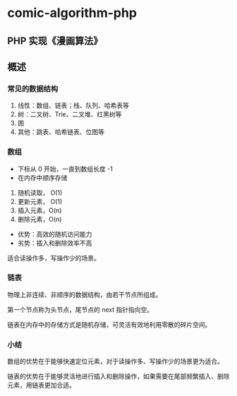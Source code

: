 # comic-algorithm-php
## PHP 实现《漫画算法》

## 概述

### 常见的数据结构
1. 线性：数组、链表；栈、队列、哈希表等
2. 树：二叉树、Trie、二叉堆、红黑树等
3. 图
4. 其他：跳表、哈希链表、位图等

### 数组
- 下标从 0 开始，一直到数组长度 -1
- 在内存中顺序存储

1. 随机读取， O(1)
2. 更新元素， O(1)
3. 插入元素，O(n)
4. 删除元素，O(n)

- 优势：高效的随机访问能力
- 劣势：插入和删除效率不高

适合读操作多，写操作少的场景。

### 链表
物理上非连续、非顺序的数据结构，由若干节点所组成。

第一个节点称为头节点，尾节点的 next 指针指向空。

链表在内存中的存储方式是随机存储，可灵活有效地利用零散的碎片空间。

### 小结
数组的优势在于能够快速定位元素，对于读操作多、写操作少的场景更为适合。

链表的优势在于能够灵活地进行插入和删除操作，如果需要在尾部频繁插入、删除元素，用链表更加合适。






